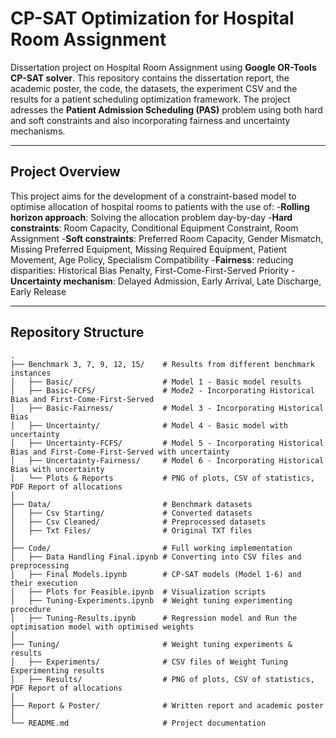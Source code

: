 # CP-SAT Optimization for Hospital Room Assignment
Dissertation project on Hospital Room Assignment using **Google OR-Tools CP-SAT solver**. This repository contains the dissertation report, the academic poster, the code, the datasets, the experiment CSV and the results for a patient scheduling optimization framework. The project adresses the **Patient Admission Scheduling (PAS)** problem using both hard and soft constraints and also incorporating fairness and uncertainty mechanisms.

---

## Project Overview
This project aims for the development of a constraint-based model to optimise allocation of hospital rooms to patients with the use of:
-**Rolling horizon approach**: Solving the allocation problem day-by-day
-**Hard constraints**: Room Capacity, Conditional Equipment Constraint, Room Assignment
-**Soft constraints**: Preferred Room Capacity, Gender Mismatch, Missing Preferred Equipment, Missing Required Equipment, Patient Movement, Age Policy, Specialism Compatibility
-**Fairness**: reducing disparities: Historical Bias Penalty, First-Come-First-Served Priority
-**Uncertainty mechanism**: Delayed Admission, Early Arrival, Late Discharge, Early Release

---

## Repository Structure

```plaintext
.
├── Benchmark 3, 7, 9, 12, 15/    # Results from different benchmark instances
│   ├── Basic/                    # Model 1 - Basic model results
│   ├── Basic-FCFS/               # Mode2 - Incorporating Historical Bias and First-Come-First-Served 
│   ├── Basic-Fairness/           # Model 3 - Incorporating Historical Bias 
│   ├── Uncertainty/              # Model 4 - Basic model with uncertainty 
│   ├── Uncertainty-FCFS/         # Model 5 - Incorporating Historical Bias and First-Come-First-Served with uncertainty
│   ├── Uncertainty-Fairness/     # Model 6 - Incorporating Historical Bias with uncertainty
│   └── Plots & Reports           # PNG of plots, CSV of statistics, PDF Report of allocations
│
├── Data/                         # Benchmark datasets
│   ├── Csv Starting/             # Converted datasets
│   ├── Csv Cleaned/              # Preprocessed datasets
│   ├── Txt Files/                # Original TXT files
│
├── Code/                         # Full working implementation
│   ├── Data Handling Final.ipynb # Converting into CSV files and preprocessing
│   ├── Final Models.ipynb        # CP-SAT models (Model 1-6) and their execution
│   ├── Plots for Feasible.ipynb  # Visualization scripts
│   ├── Tuning-Experiments.ipynb  # Weight tuning experimenting procedure
│   ├── Tuning-Results.ipynb      # Regression model and Run the optimisation model with optimised weights
│
├── Tuning/                       # Weight tuning experiments & results
│   ├── Experiments/              # CSV files of Weight Tuning Experimenting results
│   ├── Results/                  # PNG of plots, CSV of statistics, PDF Report of allocations
│
├── Report & Poster/              # Written report and academic poster
│
└── README.md                     # Project documentation

